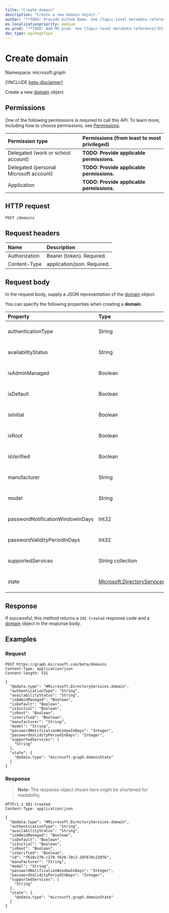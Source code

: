 ```yaml
---
title: "Create domain"
description: "Create a new domain object."
author: "**TODO: Provide Github Name. See [topic-level metadata reference](https://msgo.azurewebsites.net/add/document/guidelines/metadata.html#topic-level-metadata)**"
ms.localizationpriority: medium
ms.prod: "**TODO: Add MS prod. See [topic-level metadata reference](https://msgo.azurewebsites.net/add/document/guidelines/metadata.html#topic-level-metadata)**"
doc_type: apiPageType
---
```


# Create domain
Namespace: microsoft.graph

[!INCLUDE [beta-disclaimer](../../includes/beta-disclaimer.md)]

Create a new [domain](../resources/domain.md) object.

## Permissions
One of the following permissions is required to call this API. To learn more, including how to choose permissions, see [Permissions](/graph/permissions-reference).

|Permission type|Permissions (from least to most privileged)|
|:---|:---|
|Delegated (work or school account)|**TODO: Provide applicable permissions.**|
|Delegated (personal Microsoft account)|**TODO: Provide applicable permissions.**|
|Application|**TODO: Provide applicable permissions.**|

## HTTP request

<!-- {
  "blockType": "ignored"
}
-->
``` http
POST /domains
```

## Request headers
|Name|Description|
|:---|:---|
|Authorization|Bearer {token}. Required.|
|Content-Type|application/json. Required.|

## Request body
In the request body, supply a JSON representation of the [domain](../resources/domain.md) object.

You can specify the following properties when creating a **domain**.

|Property|Type|Description|
|:---|:---|:---|
|authenticationType|String|**TODO: Add Description** Required.|
|availabilityStatus|String|**TODO: Add Description** Optional.|
|isAdminManaged|Boolean|**TODO: Add Description** Required.|
|isDefault|Boolean|**TODO: Add Description** Required.|
|isInitial|Boolean|**TODO: Add Description** Required.|
|isRoot|Boolean|**TODO: Add Description** Required.|
|isVerified|Boolean|**TODO: Add Description** Required.|
|manufacturer|String|**TODO: Add Description** Optional.|
|model|String|**TODO: Add Description** Optional.|
|passwordNotificationWindowInDays|Int32|**TODO: Add Description** Optional.|
|passwordValidityPeriodInDays|Int32|**TODO: Add Description** Optional.|
|supportedServices|String collection|**TODO: Add Description** Required.|
|state|[Microsoft.DirectoryServices.domainState](../resources/domainstate.md)|**TODO: Add Description** Optional.|



## Response

If successful, this method returns a `201 Created` response code and a [domain](../resources/domain.md) object in the response body.

## Examples

### Request
<!-- {
  "blockType": "request",
  "name": "create_domain_from_domains"
}
-->
``` http
POST https://graph.microsoft.com/beta/domains
Content-Type: application/json
Content-length: 531

{
  "@odata.type": "#Microsoft.DirectoryServices.domain",
  "authenticationType": "String",
  "availabilityStatus": "String",
  "isAdminManaged": "Boolean",
  "isDefault": "Boolean",
  "isInitial": "Boolean",
  "isRoot": "Boolean",
  "isVerified": "Boolean",
  "manufacturer": "String",
  "model": "String",
  "passwordNotificationWindowInDays": "Integer",
  "passwordValidityPeriodInDays": "Integer",
  "supportedServices": [
    "String"
  ],
  "state": {
    "@odata.type": "microsoft.graph.domainState"
  }
}
```


### Response
>**Note:** The response object shown here might be shortened for readability.
<!-- {
  "blockType": "response",
  "truncated": true,
  "@odata.type": "Microsoft.DirectoryServices.domain"
}
-->
``` http
HTTP/1.1 201 Created
Content-Type: application/json

{
  "@odata.type": "#Microsoft.DirectoryServices.domain",
  "authenticationType": "String",
  "availabilityStatus": "String",
  "isAdminManaged": "Boolean",
  "isDefault": "Boolean",
  "isInitial": "Boolean",
  "isRoot": "Boolean",
  "isVerified": "Boolean",
  "id": "f628c270-c270-f628-70c2-28f670c228f6",
  "manufacturer": "String",
  "model": "String",
  "passwordNotificationWindowInDays": "Integer",
  "passwordValidityPeriodInDays": "Integer",
  "supportedServices": [
    "String"
  ],
  "state": {
    "@odata.type": "microsoft.graph.domainState"
  }
}
```

